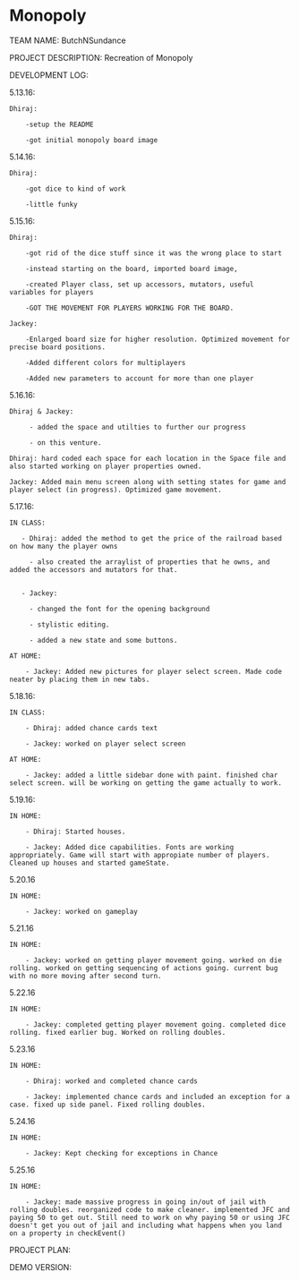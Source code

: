 # Monopoly

TEAM NAME: ButchNSundance

PROJECT DESCRIPTION: Recreation of Monopoly

DEVELOPMENT LOG:

5.13.16: 

	Dhiraj:
	
		-setup the README
		
		-got initial monopoly board image 
		
5.14.16:

	Dhiraj: 
		
		-got dice to kind of work 
		
		-little funky 

5.15.16: 

	Dhiraj: 
	
		-got rid of the dice stuff since it was the wrong place to start 
		
		-instead starting on the board, imported board image, 

		-created Player class, set up accessors, mutators, useful variables for players 
		
		-GOT THE MOVEMENT FOR PLAYERS WORKING FOR THE BOARD. 

	Jackey: 
	
		-Enlarged board size for higher resolution. Optimized movement for precise board positions. 
	
		-Added different colors for multiplayers 
	
		-Added new parameters to account for more than one player 

5.16.16:
	
	Dhiraj & Jackey:

	     - added the space and utilties to further our progress

	     - on this venture.

	Dhiraj: hard coded each space for each location in the Space file and also started working on player properties owned. 
	
	Jackey: Added main menu screen along with setting states for game and player select (in progress). Optimized game movement.

5.17.16:

	IN CLASS: 
	   
	   - Dhiraj: added the method to get the price of the railroad based on how many the player owns

	     - also created the arraylist of properties that he owns, and added the accessors and mutators for that. 


	   - Jackey:
	   
	     - changed the font for the opening background

	     - stylistic editing.

	     - added a new state and some buttons.
		 
	AT HOME:
	
		- Jackey: Added new pictures for player select screen. Made code neater by placing them in new tabs.

5.18.16:

	IN CLASS:

		- Dhiraj: added chance cards text		

		- Jackey: worked on player select screen
		
	AT HOME:
	
		- Jackey: added a little sidebar done with paint. finished char select screen. will be working on getting the game actually to work.
		
5.19.16:

	IN HOME:
		
		- Dhiraj: Started houses.
		
		- Jackey: Added dice capabilities. Fonts are working appropriately. Game will start with appropiate number of players. Cleaned up houses and started gameState.
		
5.20.16

	IN HOME:
	
		- Jackey: worked on gameplay

5.21.16

	IN HOME:
		
		- Jackey: worked on getting player movement going. worked on die rolling. worked on getting sequencing of actions going. current bug with no more moving after second turn.
		
5.22.16

	IN HOME:
	
		- Jackey: completed getting player movement going. completed dice rolling. fixed earlier bug. Worked on rolling doubles.
	
5.23.16

	IN HOME:
	
		- Dhiraj: worked and completed chance cards
		
		- Jackey: implemented chance cards and included an exception for a case. fixed up side panel. Fixed rolling doubles.
		
5.24.16

	IN HOME:
	
		- Jackey: Kept checking for exceptions in Chance
		
5.25.16

	IN HOME:
	
		- Jackey: made massive progress in going in/out of jail with rolling doubles. reorganized code to make cleaner. implemented JFC and paying 50 to get out. Still need to work on why paying 50 or using JFC doesn't get you out of jail and including what happens when you land on a property in checkEvent()
		
PROJECT PLAN:

DEMO VERSION: 
